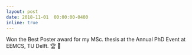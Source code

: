 ```yaml
---
layout: post
date: 2018-11-01  00:00:00-0400
inline: true
---
```


Won the Best Poster award for my MSc. thesis at the Annual PhD Event at EEMCS, TU Delft. :trophy: :scroll:
